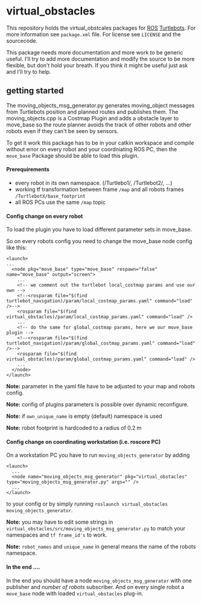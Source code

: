 virtual_obstacles
=================

This repository holds the virtual_obstcales packages for [ROS][1] [Turtlebots][2].
For more information see `package.xml` file. For license see `LICENSE`
and the sourcecode.

This package needs more documentation and more work to be generic useful. I'll
try to add more documentation and modify the source to be more flexible, but don't
hold your breath. If you think it might be useful just ask and I'll try to help.

getting started
---------------

The moving_objects_msg_generator.py generates moving_object
messages from Turtlebots position and planned routes and publishes them.
The moving_objects.cpp is a Costmap Plugin and adds a obstacle layer to
move_base so the route planner avoids the track of other robots and other
robots even if they can't be seen by sensors.

To get it work this package has to be in your catkin workspace and compile
without error on every robot and your coordniating ROS PC, then the `move_base`
Package should be able to load this plugin.

#### Prerequirements

  * every robot in its own namespace. (/Turtlebo1/, /Turtlebot2/, ...)
  * working tf transformation between frame `/map` and all robots frames
    `/TurtlebotX/base_footprint`
  * all ROS PCs use the same `/map` topic

#### Config change on every robot

To load the plugin you have to load different parameter sets in move_base.

So on every robots config you need to change the move_base node config like this:

    <launch>
    ...
      <node pkg="move_base" type="move_base" respawn="false" name="move_base" output="screen">
        ...
        <!-- we comment out the turtlebot local_costmap params and use our own -->
        <!--<rosparam file="$(find turtlebot_navigation)/param/local_costmap_params.yaml" command="load" />-->
        <rosparam file="$(find virtual_obstacles)/param/local_costmap_params.yaml" command="load" />
        ...
        <!-- do the same for global_costmap params, here we our move_base plugin -->
        <!--<rosparam file="$(find turtlebot_navigation)/param/global_costmap_params.yaml" command="load" />-->
        <rosparam file="$(find virtual_obstacles)/param/global_costmap_params.yaml" command="load" />
        ...
      </node>
    </launch>

**Note:** parameter in the yaml file have to be adjusted to your map and robots config.

**Note:** config of plugins parameters is possible over dynamic reconfigure.

**Note:** if `own_unique_name` is empty (default) namespace is used

**Note:** robot footprint is hardcoded to a radius of 0.2 m

#### Config change on coordinating workstation (i.e. roscore PC)
On a workstation PC you have to run `moving_objects_generator` by adding

    <launch>
      ...
      <node name="moving_objects_msg_generator" pkg="virtual_obstacles" type="moving_objects_msg_generator.py" args="" />
      ...
    </launch>

to your config or by simply running `roslaunch virtual_obstacles moving_objects_generator`.

**Note:** you may have to edit some strings in `virtual_obstacles/src/moving_objects_msg_generator.py`
to match your namespaces and `tf frame_id's` to work.

**Note:** `robot_names` and `unique_name` in general means the name of the robots namespace.

#### In the end ....

In the end you should have a node `moving_objects_msg_generator` with one
publisher and *number of robots* subscriber. And on every single robot a
`move_base` node with loaded `virtual_obstacles` plug-in.


[1]: http://www.ros.org
[2]: http://wiki.ros.org/Robots/TurtleBot
